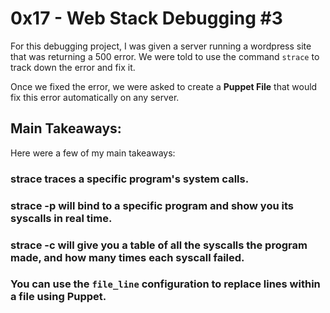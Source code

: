 # 0x17 - Web Stack Debugging #3

For this debugging project, I was given a server running a wordpress site that was returning a 500 error. We were told to use the command `strace` to track down the error and fix it.

Once we fixed the error, we were asked to create a **Puppet File** that would fix this error automatically on any server.

## Main Takeaways:

Here were a few of my main takeaways:

### strace traces a specific program's system calls.

### strace -p <pid> will bind to a specific program and show you its syscalls in real time.

### strace -c <program-name> will give you a table of all the syscalls the program made, and how many times each syscall failed.

### You can use the `file_line` configuration to replace lines within a file using Puppet.
